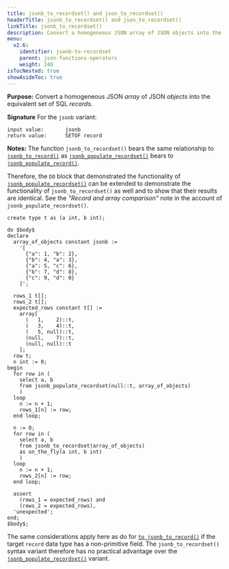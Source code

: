 ```yaml
---
title: jsonb_to_recordset() and json_to_recordset()
headerTitle: jsonb_to_recordset() and json_to_recordset()
linkTitle: jsonb_to_recordset()
description: Convert a homogeneous JSON array of JSON objects into the equivalent set of SQL records. Offers no practical advantage over the jsonb_populate_recordset() variant.
menu:
  v2.6:
    identifier: jsonb-to-recordset
    parent: json-functions-operators
    weight: 240
isTocNested: true
showAsideToc: true
---
```


**Purpose:** Convert a homogeneous JSON _array_ of JSON _objects_ into the equivalent set of SQL _records_.

**Signature** For the `jsonb` variant:

```
input value:       jsonb
return value:      SETOF record
```

**Notes:** The function `jsonb_to_recordset()` bears the same relationship to [`jsonb_to_record()`](../jsonb-to-record) as [`jsonb_populate_recordset()`](../jsonb-populate-recordset) bears to [`jsonb_populate_record()`](../jsonb-populate-record).

Therefore, the `DO` block that demonstrated the functionality of [`jsonb_populate_recordset()`](../jsonb-populate-recordset/) can be extended to demonstrate the functionality of `jsonb_to_recordset()` as well and to show that their results are identical. See the _"Record and array comparison"_ note in the account of `jsonb_populate_recordset()`.

```plpgsql
create type t as (a int, b int);

do $body$
declare
  array_of_objects constant jsonb :=
    '[
      {"a": 1, "b": 2},
      {"b": 4, "a": 3},
      {"a": 5, "c": 6},
      {"b": 7, "d": 8},
      {"c": 9, "d": 0}
    ]';

  rows_1 t[];
  rows_2 t[];
  expected_rows constant t[] :=
    array[
      (   1,    2)::t,
      (   3,    4)::t,
      (   5, null)::t,
      (null,    7)::t,
      (null, null)::t
    ];
  row t;
  n int := 0;
begin
  for row in (
    select a, b
    from jsonb_populate_recordset(null::t, array_of_objects)
    )
  loop
    n := n + 1;
    rows_1[n] := row;
  end loop;

  n := 0;
  for row in (
    select a, b
    from jsonb_to_recordset(array_of_objects)
    as on_the_fly(a int, b int)
    )
  loop
    n := n + 1;
    rows_2[n] := row;
  end loop;

  assert
    (rows_1 = expected_rows) and
    (rows_2 = expected_rows),
  'unexpected';
end;
$body$;
```

The same considerations apply here as do for [`to jsonb_to_record()`](../jsonb-to-record) if the target `record` data type has a non-primitive field. The `jsonb_to_recordset()` syntax variant therefore has no practical advantage over the [`jsonb_populate_recordset()`](../jsonb-populate-recordset) variant.
